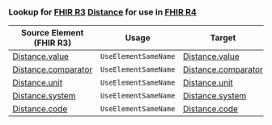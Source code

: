 ### Lookup for [FHIR R3](https://hl7.org/fhir/STU3/) [Distance](https://hl7.org/fhir/STU3/Distance.html) for use in [FHIR R4](https://hl7.org/fhir/R4/)

| Source Element (FHIR R3) | Usage | Target |
| -------------- | ----- | ------ |
| [Distance.value](https://hl7.org/fhir/STU3/Distance.html#resource) | `UseElementSameName` | [Distance.value](https://hl7.org/fhir/R4/Distance.html#resource) |
| [Distance.comparator](https://hl7.org/fhir/STU3/Distance.html#resource) | `UseElementSameName` | [Distance.comparator](https://hl7.org/fhir/R4/Distance.html#resource) |
| [Distance.unit](https://hl7.org/fhir/STU3/Distance.html#resource) | `UseElementSameName` | [Distance.unit](https://hl7.org/fhir/R4/Distance.html#resource) |
| [Distance.system](https://hl7.org/fhir/STU3/Distance.html#resource) | `UseElementSameName` | [Distance.system](https://hl7.org/fhir/R4/Distance.html#resource) |
| [Distance.code](https://hl7.org/fhir/STU3/Distance.html#resource) | `UseElementSameName` | [Distance.code](https://hl7.org/fhir/R4/Distance.html#resource) |
